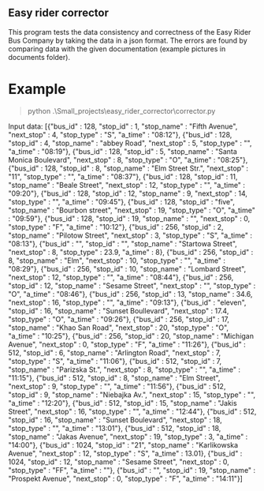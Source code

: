 ## Easy rider corrector
This program tests the data consistency and correctness of the Easy Rider Bus Company by taking the data in a json format. The errors are found by comparing data with the given documentation (example pictures in documents folder).

# Example
> python .\Small_projects\easy_rider_corrector\corrector.py

Input data: [{"bus_id" : 128, "stop_id" : 1, "stop_name" : "Fifth Avenue", "next_stop" : 4, "stop_type" : "S", "a_time" : "08:12"}, {"bus_id" : 128, "stop_id" : 4, "stop_name" : "abbey Road", "next_stop" : 5, "stop_type" : "", "a_time" : "08:19"},  {"bus_id" : 128, "stop_id" : 5, "stop_name" : "Santa Monica Boulevard", "next_stop" : 8, "stop_type" : "O", "a_time" : "08:25"},  {"bus_id" : 128, "stop_id" : 8, "stop_name" : "Elm Street Str.", "next_stop" : "11", "stop_type" : "", "a_time" : "08:37"},  {"bus_id" : 128, "stop_id" : 11, "stop_name" : "Beale Street", "next_stop" : 12, "stop_type" : "", "a_time" : "09:20"},  {"bus_id" : 128, "stop_id" : 12, "stop_name" : 9, "next_stop" : 14, "stop_type" : "", "a_time" : "09:45"},  {"bus_id" : 128, "stop_id" : "five", "stop_name" : "Bourbon street", "next_stop" : 19, "stop_type" : "O", "a_time" : "09:59"},  {"bus_id" : 128, "stop_id" : 19, "stop_name" : "", "next_stop" : 0, "stop_type" : "F", "a_time" : "10:12"},  {"bus_id" : 256, "stop_id" : 2, "stop_name" : "Pilotow Street", "next_stop" : 3, "stop_type" : "S", "a_time" : "08:13"},  {"bus_id" : "", "stop_id" : "", "stop_name" : "Startowa Street", "next_stop" : 8, "stop_type" : 23.9, "a_time" : 8},  {"bus_id" : 256, "stop_id" : 8, "stop_name" : "Elm", "next_stop" : 10, "stop_type" : "", "a_time" : "08:29"},  {"bus_id" : 256, "stop_id" : 10, "stop_name" : "Lombard Street", "next_stop" : 12, "stop_type" : "", "a_time" : "08:44"},  {"bus_id" : 256, "stop_id" : 12, "stop_name" : "Sesame Street", "next_stop" : "", "stop_type" : "O", "a_time" : "08:46"},  {"bus_id" : 256, "stop_id" : 13, "stop_name" : 34.6, "next_stop" : 16, "stop_type" : "", "a_time" : "09:13"},  {"bus_id" : "eleven", "stop_id" : 16, "stop_name" : "Sunset Boullevard", "next_stop" : 17.4, "stop_type" : "O", "a_time" : "09:26"},  {"bus_id" : 256, "stop_id" : 17, "stop_name" : "Khao San Road", "next_stop" : 20, "stop_type" : "O", "a_time" : "10:25"},  {"bus_id" : 256, "stop_id" : 20, "stop_name" : "Michigan Avenue", "next_stop" : 0, "stop_type" : "F", "a_time" : "11:26"},  {"bus_id" : 512, "stop_id" : 6, "stop_name" : "Arlington Road", "next_stop" : 7, "stop_type" : "S", "a_time" : "11:06"},  {"bus_id" : 512, "stop_id" : 7, "stop_name" : "Parizska St.", "next_stop" : 8, "stop_type" : "", "a_time" : "11:15"},  {"bus_id" : 512, "stop_id" : 8, "stop_name" : "Elm Street", "next_stop" : 9, "stop_type" : "", "a_time" : "11:56"},  {"bus_id" : 512, "stop_id" : 9, "stop_name" : "Niebajka Av.", "next_stop" : 15, "stop_type" : "", "a_time" : "12:20"},  {"bus_id" : 512, "stop_id" : 15, "stop_name" : "Jakis Street", "next_stop" : 16, "stop_type" : "", "a_time" : "12:44"},  {"bus_id" : 512, "stop_id" : 16, "stop_name" : "Sunset Boulevard", "next_stop" : 18, "stop_type" : "", "a_time" : "13:01"},  {"bus_id" : 512, "stop_id" : 18, "stop_name" : "Jakas Avenue", "next_stop" : 19, "stop_type" : 3, "a_time" : "14:00"},  {"bus_id" : 1024, "stop_id" : "21", "stop_name" : "Karlikowska Avenue", "next_stop" : 12, "stop_type" : "S", "a_time" : 13.01},  {"bus_id" : 1024, "stop_id" : 12, "stop_name" : "Sesame Street", "next_stop" : 0, "stop_type" : "FF", "a_time" : ""},  {"bus_id" : "", "stop_id" : 19, "stop_name" : "Prospekt Avenue", "next_stop" : 0, "stop_type" : "F", "a_time" : "14:11"}]